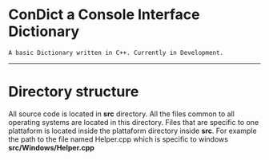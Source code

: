# ConDict a Console Interface Dictionary

    A basic Dictionary written in C++. Currently in Development.


<hr>

# Directory structure

All source code is located in **src** directory. All the files common to all operating systems are located in this directory. Files that are specific to one plattaform is located inside the plattaform directory inside **src**. For example the path to the file named Helper.cpp which is specific to windows **src/Windows/Helper.cpp**
